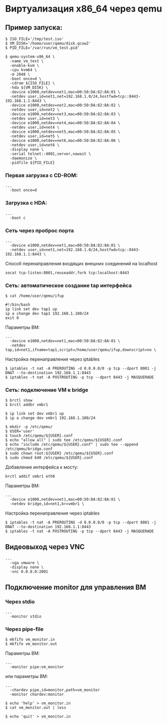 # Виртуализация x86_64 через qemu

## Пример запуска:
```
$ ISO_FILE='/tmp/test.iso'
$ VM_DISK='/home/user/qemu/disk.qcow2'
$ PID_FILE='/var/run/vm_test.pid'

$ qemu-system-x86_64 \
  -name vm_test \
  -enable-kvm \
  -cpu kvm64 \
  -m 2048 \
  -boot once=d \
  -cdrom ${ISO_FILE} \
  -hda ${VM_DISK} \
  -device e1000,netdev=net1,mac=00:50:DA:82:8A:01 \
  -netdev user,id=net1,net=192.168.1.0/24,hostfwd=tcp::8443-192.168.1.1:8443 \
  -device e1000,netdev=net2,mac=00:50:DA:82:8A:02 \
  -netdev user,id=net2 \
  -device e1000,netdev=net3,mac=00:50:DA:82:8A:03 \
  -netdev user,id=net3 \
  -device e1000,netdev=net4,mac=00:50:DA:82:8A:04 \
  -netdev user,id=net4 \
  -device e1000,netdev=net5,mac=00:50:DA:82:8A:05 \
  -netdev user,id=net5 \
  -device e1000,netdev=net6,mac=00:50:DA:82:8A:06 \
  -netdev user,id=net6 \
  -display none \
  -serial telnet::4001,server,nowait \
  -daemonize \
  -pidfile ${PID_FILE}
```
### Первая загрузка с CD-ROM:
```
...
  -boot once=d
```
### Загрузка с HDA:
```
...
  -boot c
```

### Сеть через проброс порта
```
...
  -device e1000,netdev=net1,mac=00:50:DA:82:8A:01 \
  -netdev user,id=net1,net=192.168.1.0/24,hostfwd=tcp::8443-192.168.1.1:8443 \
```
Способ перенаправления входящих внешних соединений на localhost
```
socat tcp-listen:8001,reuseaddr,fork tcp:localhost:8443
```
### Сеть: автоматическое создание tap интерфейса
```
$ cat /home/user/qemu/ifup

#!/bin/bash
ip link set dev tap1 up
ip a change dev tap1 192.168.1.100/24
exit 0
```
Параметры ВМ:
```
...
  -device e1000,netdev=net1,mac=00:50:DA:82:8A:01 \
  -netdev tap,id=net1,ifname=tap1,script=/home/user/qemu/ifup,downscript=no \
```
Настройка перенаправления через iptables
```
$ iptables -t nat -A PREROUTING -d 0.0.0.0/0 -p tcp --dport 8001 -j DNAT --to-destination 192.168.1.1:8443
$ iptables -t nat -A POSTROUTING -p tcp --dport 8443 -j MASQUERADE
```

### Сеть: подключение VM к bridge
```
$ brctl show
$ brctl addbr vmbr1

$ ip link set dev vmbr1 up
$ ip a change dev vmbr1 192.168.1.100/24
```
```
$ mkdir -p /etc/qemu/
$ USER='user'
$ touch /etc/qemu/${USER}.conf
$ echo "allow all" | sudo tee /etc/qemu/${USER}.conf
$ echo "include /etc/qemu/${USER}.conf" | sudo tee --append /etc/qemu/bridge.conf
$ sudo chown root:${USER} /etc/qemu/${USER}.conf
$ sudo chmod 640 /etc/qemu/${USER}.conf
```
Добавление интерфейса к мосту:
```
brctl addif vmbr1 eth0
```
Параметры ВМ:
```
...
  -device e1000,netdev=net1,mac=00:50:DA:82:8A:01 \
  -netdev bridge,id=net1,br=vmbr1 \
```

Настройка перенаправления через iptables
```
$ iptables -t nat -A PREROUTING -d 0.0.0.0/0 -p tcp --dport 8001 -j DNAT --to-destination 192.168.1.1:8443
$ iptables -t nat -A POSTROUTING -p tcp --dport 8443 -j MASQUERADE
```

## Видеовыход через VNC
```
...
  -vga vmware \
  -display none \
  -vnc 0.0.0.0:2001
```

## Подключение monitor для управления ВМ
### Через stdio
```
...
  -monitor stdio
```
### Через pipe-file
```
$ mkfifo vm_monitor.in
$ mkfifo vm_monitor.out
```
Параметры ВМ:
```
...
  -monitor pipe:vm_monitor
```
или параметры ВМ:
```
...
  -chardev pipe,id=monitor,path=vm_monitor
  -monitor chardev:monitor
```
```
$ echo 'help' > vm_monitor.in
$ cat vm_monitor.out | less

$ echo 'quit' > vm_monitor.in
```
